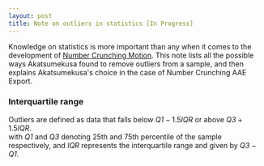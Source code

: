 ```yaml
---
layout: post
title: Note on outliers in statistics [In Progress]
---
```


Knowledge on statistics is more important than any when it comes to the development of [Number Crunching Motion](https://github.com/Akatmks/Number-Crunching-Motion). This note lists all the possible ways Akatsumekusa found to remove outliers from a sample, and then explains Akatsumekusa's choice in the case of Number Crunching AAE Export.  

### Interquartile range

Outliers are defined as data that falls below $\mathit{Q1} - 1.5\mathit{IQR}$ or above $\mathit{Q3} + 1.5\mathit{IQR}$.  
with $\mathit{Q1}$ and $\mathit{Q3}$ denoting 25th and 75th percentile of the sample respectively, and $\mathit{IQR}$ represents the interquartile range and given by $\mathit{Q3} - \mathit{Q1}$.  

